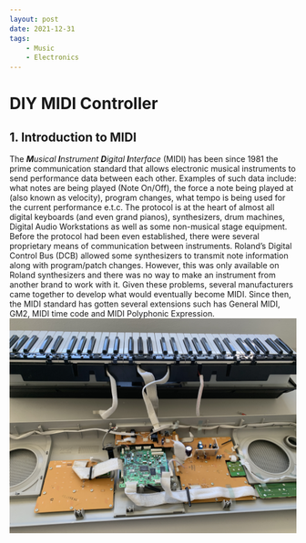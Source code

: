 ```yaml
---
layout: post
date: 2021-12-31
tags: 
    - Music
    - Electronics
---
```


# DIY MIDI Controller

## 1. Introduction to MIDI
The _**M**usical **I**nstrument **D**igital **I**nterface_ (MIDI) has been since 1981 the prime communication standard that allows electronic musical instruments to send performance data between each other. Examples of such data include: what notes are being played (Note On/Off), the force a note being played at (also known as velocity), program changes, what tempo is being used for the current performance e.t.c. The protocol is at the heart of almost all digital keyboards (and even grand pianos), synthesizers, drum machines, Digital Audio Workstations as well as some non-musical stage equipment. 
Before the protocol had been even established, there were several proprietary means of communication between instruments. Roland’s Digital Control Bus (DCB) allowed some synthesizers to transmit note information along with program/patch changes. However, this was only available on Roland synthesizers and there was no way to make an instrument from another brand to work with it. Given these problems, several manufacturers came together to develop what would eventually become MIDI. Since then, the MIDI standard has gotten several extensions such has General MIDI, GM2, MIDI time code and MIDI Polyphonic Expression.  
![Gutshot of the keyboard](/img/2021-12-31-DIY-midi-keyboard-part-1/2021-12-31-gutShotGeneral.jpg)